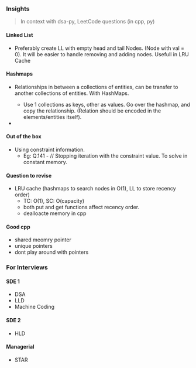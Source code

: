 ### Insights

> In context with dsa-py, LeetCode questions (in cpp, py)


#### Linked List

- Preferably create LL with empty head and tail Nodes. (Node with val = 0). It will be easier to handle removing and adding nodes.
  Usefull in LRU Cache

#### Hashmaps 

- Relationships in between a collections of entities, can be transfer to another collections of entities. With HashMaps.
    - Use 1 collections as keys, other as values.
    Go over the hashmap, and copy the relationship.
    (Relation should be encoded in the elements/entities itself).

-

#### Out of the box

- Using constraint information.
  - Eg: Q.141 - // Stopping iteration with the constraint value. To solve in constant memory. 



#### Question to revise

- LRU cache (hashmaps to search nodes in O(1), LL to store recency order) 
  - TC: O(1), SC: O(capacity) 
  - both put and get functions affect recency order.
  - dealloacte memory in cpp


#### Good cpp
- shared meomry pointer
- unique pointers
- dont play around with pointers

### For Interviews
#### SDE 1
- DSA
- LLD
- Machine Coding
#### SDE 2
- HLD


#### Managerial
- STAR